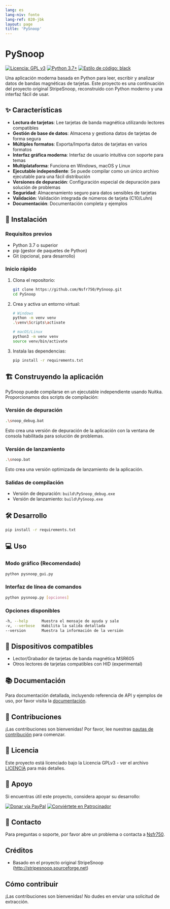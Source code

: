 ```yaml
---
lang: es
lang-niv: fonto
lang-ref: 020-jbk
layout: page
title: 'PySnoop'
---
```


# PySnoop

[![Licencia: GPL v3](https://img.shields.io/badge/License-GPLv3-blue.svg)](https://www.gnu.org/licenses/gpl-3.0)
[![Python 3.7+](https://img.shields.io/badge/python-3.7+-blue.svg)](https://www.python.org/downloads/)
[![Estilo de código: black](https://img.shields.io/badge/code%20style-black-000000.svg)](https://github.com/psf/black)

Una aplicación moderna basada en Python para leer, escribir y analizar datos de bandas magnéticas de tarjetas. Este proyecto es una continuación del proyecto original StripeSnoop, reconstruido con Python moderno y una interfaz fácil de usar.

## ✨ Características

- **Lectura de tarjetas**: Lee tarjetas de banda magnética utilizando lectores compatibles
- **Gestión de base de datos**: Almacena y gestiona datos de tarjetas de forma segura
- **Múltiples formatos**: Exporta/Importa datos de tarjetas en varios formatos
- **Interfaz gráfica moderna**: Interfaz de usuario intuitiva con soporte para temas
- **Multiplataforma**: Funciona en Windows, macOS y Linux
- **Ejecutable independiente**: Se puede compilar como un único archivo ejecutable para una fácil distribución
- **Versiones de depuración**: Configuración especial de depuración para solución de problemas
- **Seguridad**: Almacenamiento seguro para datos sensibles de tarjetas
- **Validación**: Validación integrada de números de tarjeta (C10/Luhn)
- **Documentación**: Documentación completa y ejemplos

## 🚀 Instalación

### Requisitos previos

- Python 3.7 o superior
- pip (gestor de paquetes de Python)
- Git (opcional, para desarrollo)

### Inicio rápido

1. Clona el repositorio:

   ```bash
   git clone https://github.com/Nsfr750/PySnoop.git
   cd PySnoop
   ```

2. Crea y activa un entorno virtual:

   ```bash
   # Windows
   python -m venv venv
   .\venv\Scripts\activate
   
   # macOS/Linux
   python3 -m venv venv
   source venv/bin/activate
   ```

3. Instala las dependencias:

   ```bash
   pip install -r requirements.txt
   ```

## 🏗️ Construyendo la aplicación

PySnoop puede compilarse en un ejecutable independiente usando Nuitka. Proporcionamos dos scripts de compilación:

### Versión de depuración

```bash
.\snoop_debug.bat
```

Esto crea una versión de depuración de la aplicación con la ventana de consola habilitada para solución de problemas.

### Versión de lanzamiento

```bash
.\snoop.bat
```

Esto crea una versión optimizada de lanzamiento de la aplicación.

### Salidas de compilación

- Versión de depuración: `build\PySnoop_debug.exe`
- Versión de lanzamiento: `build\PySnoop.exe`

## 🛠️ Desarrollo
   ```bash
   pip install -r requirements.txt
   ```

## 💻 Uso

### Modo gráfico (Recomendado)

```bash
python pysnoop_gui.py
```

### Interfaz de línea de comandos

```bash
python pysnoop.py [opciones]
```

### Opciones disponibles

```bash
-h, --help      Muestra el mensaje de ayuda y sale
-v, --verbose   Habilita la salida detallada
--version       Muestra la información de la versión
```

## 🔌 Dispositivos compatibles

- Lector/Grabador de tarjetas de banda magnética MSR605
- Otros lectores de tarjetas compatibles con HID (experimental)

## 📚 Documentación

Para documentación detallada, incluyendo referencia de API y ejemplos de uso, por favor visita la [documentación](https://nsfr750.github.io/PySnoop/ "Documentación de PySnoop").

## 🤝 Contribuciones

¡Las contribuciones son bienvenidas! Por favor, lee nuestras [pautas de contribución](CONTRIBUTING.md) para comenzar.

## 📄 Licencia

Este proyecto está licenciado bajo la Licencia GPLv3 - ver el archivo [LICENCIA](LICENCIA) para más detalles.

## 🙏 Apoyo

Si encuentras útil este proyecto, considera apoyar su desarrollo:

[![Donar vía PayPal](https://img.shields.io/badge/Donar-PayPal-blue.svg)](https://paypal.me/3dmega)
[![Conviértete en Patrocinador](https://img.shields.io/badge/Apoya-Patreon-naranja.svg)](https://www.patreon.com/Nsfr750)

## 📧 Contacto

Para preguntas o soporte, por favor abre un problema o contacta a [Nsfr750](mailto:nsfr750@yandex.com).

## Créditos

- Basado en el proyecto original StripeSnoop (http://stripesnoop.sourceforge.net)

## Cómo contribuir

¡Las contribuciones son bienvenidas! No dudes en enviar una solicitud de extracción.
